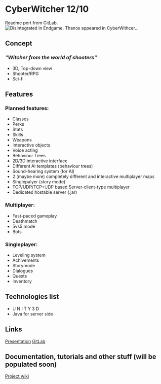 # CyberWitcher 12/10
Readme port from GitLab.
![Disintegrated in Endgame, Thanos appeared in CyberWithcer...](https://i.imgur.com/mbKZkXl.png)

## Concept
### *"Witcher from the world of shooters"*
 - 3D, Top-down view
 - Shooter/RPG
 - Sci-fi

## Features
### Planned features:
 - Classes
 - Perks
 - Stats
 - Skills
 - Weapons
 - Interactive objects
 - Voice acting
 - Behaviour Trees
 - 2D/3D interactive interface
 - Different AI templates (behaviour trees)
 - Sound-hearing system (for AI)
 - 2 (maybe more) completely different and interactive multiplayer maps
 - Singlepalyer (story mode)
 - TCP/UDP/TCP+UDP based Server-client-type multiplayer
 - Dedicated hostable server (.jar)

### Multiplayer:
 - Fast-paced gameplay
 - Deathmatch
 - 5vs5 mode
 - Bots

### Singleplayer:
 - Leveling system
 - Achivements
 - Storymode
 - Dialogues
 - Quests
 - Inventory

## Technologies list
 - U N I T Y 3 D
 - Java for server side

## Links
[Presentation](https://drive.google.com/file/d/111I8_-14rfV_Yr7XzM8W6rFNg0wP9FIs/view?usp=sharing)
[GitLab](https://gitlab.cs.ttu.ee/kigris/iti0200-2020-project)


## Documentation, tutorials and other stuff (will be populated soon)
[Project wiki](https://gitlab.cs.ttu.ee/kigris/iti0200-2020-project/-/wikis/home)
